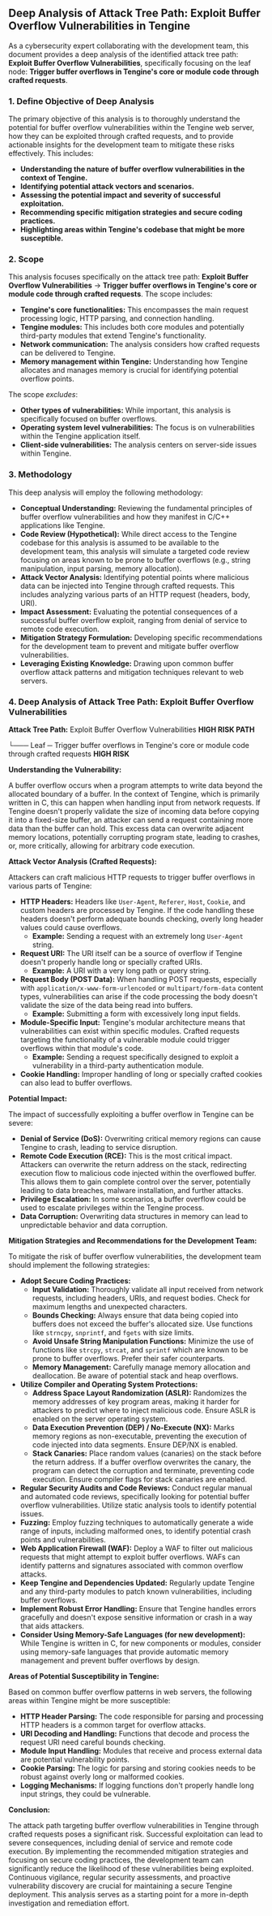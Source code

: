 ## Deep Analysis of Attack Tree Path: Exploit Buffer Overflow Vulnerabilities in Tengine

As a cybersecurity expert collaborating with the development team, this document provides a deep analysis of the identified attack tree path: **Exploit Buffer Overflow Vulnerabilities**, specifically focusing on the leaf node: **Trigger buffer overflows in Tengine's core or module code through crafted requests**.

### 1. Define Objective of Deep Analysis

The primary objective of this analysis is to thoroughly understand the potential for buffer overflow vulnerabilities within the Tengine web server, how they can be exploited through crafted requests, and to provide actionable insights for the development team to mitigate these risks effectively. This includes:

* **Understanding the nature of buffer overflow vulnerabilities in the context of Tengine.**
* **Identifying potential attack vectors and scenarios.**
* **Assessing the potential impact and severity of successful exploitation.**
* **Recommending specific mitigation strategies and secure coding practices.**
* **Highlighting areas within Tengine's codebase that might be more susceptible.**

### 2. Scope

This analysis focuses specifically on the attack tree path: **Exploit Buffer Overflow Vulnerabilities** -> **Trigger buffer overflows in Tengine's core or module code through crafted requests**. The scope includes:

* **Tengine's core functionalities:**  This encompasses the main request processing logic, HTTP parsing, and connection handling.
* **Tengine modules:**  This includes both core modules and potentially third-party modules that extend Tengine's functionality.
* **Network communication:**  The analysis considers how crafted requests can be delivered to Tengine.
* **Memory management within Tengine:**  Understanding how Tengine allocates and manages memory is crucial for identifying potential overflow points.

The scope *excludes*:

* **Other types of vulnerabilities:**  While important, this analysis is specifically focused on buffer overflows.
* **Operating system level vulnerabilities:**  The focus is on vulnerabilities within the Tengine application itself.
* **Client-side vulnerabilities:**  The analysis centers on server-side issues within Tengine.

### 3. Methodology

This deep analysis will employ the following methodology:

* **Conceptual Understanding:**  Reviewing the fundamental principles of buffer overflow vulnerabilities and how they manifest in C/C++ applications like Tengine.
* **Code Review (Hypothetical):**  While direct access to the Tengine codebase for this analysis is assumed to be available to the development team, this analysis will simulate a targeted code review focusing on areas known to be prone to buffer overflows (e.g., string manipulation, input parsing, memory allocation).
* **Attack Vector Analysis:**  Identifying potential points where malicious data can be injected into Tengine through crafted requests. This includes analyzing various parts of an HTTP request (headers, body, URI).
* **Impact Assessment:**  Evaluating the potential consequences of a successful buffer overflow exploit, ranging from denial of service to remote code execution.
* **Mitigation Strategy Formulation:**  Developing specific recommendations for the development team to prevent and mitigate buffer overflow vulnerabilities.
* **Leveraging Existing Knowledge:**  Drawing upon common buffer overflow attack patterns and mitigation techniques relevant to web servers.

### 4. Deep Analysis of Attack Tree Path: Exploit Buffer Overflow Vulnerabilities

**Attack Tree Path:** Exploit Buffer Overflow Vulnerabilities **HIGH RISK PATH**

└─── Leaf ─ Trigger buffer overflows in Tengine's core or module code through crafted requests **HIGH RISK**

**Understanding the Vulnerability:**

A buffer overflow occurs when a program attempts to write data beyond the allocated boundary of a buffer. In the context of Tengine, which is primarily written in C, this can happen when handling input from network requests. If Tengine doesn't properly validate the size of incoming data before copying it into a fixed-size buffer, an attacker can send a request containing more data than the buffer can hold. This excess data can overwrite adjacent memory locations, potentially corrupting program state, leading to crashes, or, more critically, allowing for arbitrary code execution.

**Attack Vector Analysis (Crafted Requests):**

Attackers can craft malicious HTTP requests to trigger buffer overflows in various parts of Tengine:

* **HTTP Headers:**  Headers like `User-Agent`, `Referer`, `Host`, `Cookie`, and custom headers are processed by Tengine. If the code handling these headers doesn't perform adequate bounds checking, overly long header values could cause overflows.
    * **Example:** Sending a request with an extremely long `User-Agent` string.
* **Request URI:**  The URI itself can be a source of overflow if Tengine doesn't properly handle long or specially crafted URIs.
    * **Example:** A URI with a very long path or query string.
* **Request Body (POST Data):** When handling POST requests, especially with `application/x-www-form-urlencoded` or `multipart/form-data` content types, vulnerabilities can arise if the code processing the body doesn't validate the size of the data being read into buffers.
    * **Example:** Submitting a form with excessively long input fields.
* **Module-Specific Input:**  Tengine's modular architecture means that vulnerabilities can exist within specific modules. Crafted requests targeting the functionality of a vulnerable module could trigger overflows within that module's code.
    * **Example:** Sending a request specifically designed to exploit a vulnerability in a third-party authentication module.
* **Cookie Handling:**  Improper handling of long or specially crafted cookies can also lead to buffer overflows.

**Potential Impact:**

The impact of successfully exploiting a buffer overflow in Tengine can be severe:

* **Denial of Service (DoS):**  Overwriting critical memory regions can cause Tengine to crash, leading to service disruption.
* **Remote Code Execution (RCE):**  This is the most critical impact. Attackers can overwrite the return address on the stack, redirecting execution flow to malicious code injected within the overflowed buffer. This allows them to gain complete control over the server, potentially leading to data breaches, malware installation, and further attacks.
* **Privilege Escalation:** In some scenarios, a buffer overflow could be used to escalate privileges within the Tengine process.
* **Data Corruption:** Overwriting data structures in memory can lead to unpredictable behavior and data corruption.

**Mitigation Strategies and Recommendations for the Development Team:**

To mitigate the risk of buffer overflow vulnerabilities, the development team should implement the following strategies:

* **Adopt Secure Coding Practices:**
    * **Input Validation:**  Thoroughly validate all input received from network requests, including headers, URIs, and request bodies. Check for maximum lengths and unexpected characters.
    * **Bounds Checking:**  Always ensure that data being copied into buffers does not exceed the buffer's allocated size. Use functions like `strncpy`, `snprintf`, and `fgets` with size limits.
    * **Avoid Unsafe String Manipulation Functions:**  Minimize the use of functions like `strcpy`, `strcat`, and `sprintf` which are known to be prone to buffer overflows. Prefer their safer counterparts.
    * **Memory Management:**  Carefully manage memory allocation and deallocation. Be aware of potential stack and heap overflows.
* **Utilize Compiler and Operating System Protections:**
    * **Address Space Layout Randomization (ASLR):**  Randomizes the memory addresses of key program areas, making it harder for attackers to predict where to inject malicious code. Ensure ASLR is enabled on the server operating system.
    * **Data Execution Prevention (DEP) / No-Execute (NX):**  Marks memory regions as non-executable, preventing the execution of code injected into data segments. Ensure DEP/NX is enabled.
    * **Stack Canaries:**  Place random values (canaries) on the stack before the return address. If a buffer overflow overwrites the canary, the program can detect the corruption and terminate, preventing code execution. Ensure compiler flags for stack canaries are enabled.
* **Regular Security Audits and Code Reviews:**  Conduct regular manual and automated code reviews, specifically looking for potential buffer overflow vulnerabilities. Utilize static analysis tools to identify potential issues.
* **Fuzzing:**  Employ fuzzing techniques to automatically generate a wide range of inputs, including malformed ones, to identify potential crash points and vulnerabilities.
* **Web Application Firewall (WAF):**  Deploy a WAF to filter out malicious requests that might attempt to exploit buffer overflows. WAFs can identify patterns and signatures associated with common overflow attacks.
* **Keep Tengine and Dependencies Updated:**  Regularly update Tengine and any third-party modules to patch known vulnerabilities, including buffer overflows.
* **Implement Robust Error Handling:**  Ensure that Tengine handles errors gracefully and doesn't expose sensitive information or crash in a way that aids attackers.
* **Consider Using Memory-Safe Languages (for new development):** While Tengine is written in C, for new components or modules, consider using memory-safe languages that provide automatic memory management and prevent buffer overflows by design.

**Areas of Potential Susceptibility in Tengine:**

Based on common buffer overflow patterns in web servers, the following areas within Tengine might be more susceptible:

* **HTTP Header Parsing:**  The code responsible for parsing and processing HTTP headers is a common target for overflow attacks.
* **URI Decoding and Handling:**  Functions that decode and process the request URI need careful bounds checking.
* **Module Input Handling:**  Modules that receive and process external data are potential vulnerability points.
* **Cookie Parsing:**  The logic for parsing and storing cookies needs to be robust against overly long or malformed cookies.
* **Logging Mechanisms:**  If logging functions don't properly handle long input strings, they could be vulnerable.

**Conclusion:**

The attack path targeting buffer overflow vulnerabilities in Tengine through crafted requests poses a significant risk. Successful exploitation can lead to severe consequences, including denial of service and remote code execution. By implementing the recommended mitigation strategies and focusing on secure coding practices, the development team can significantly reduce the likelihood of these vulnerabilities being exploited. Continuous vigilance, regular security assessments, and proactive vulnerability discovery are crucial for maintaining a secure Tengine deployment. This analysis serves as a starting point for a more in-depth investigation and remediation effort.